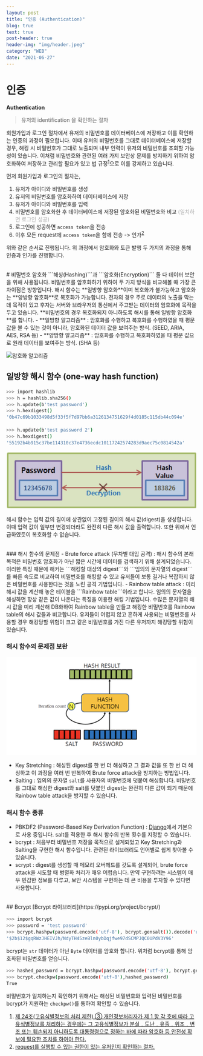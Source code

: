 ```yaml
---
layout: post
title: "인증 (Authentication)"
blog: true
text: true
post-header: true
header-img: "img/header.jpeg"
category: "WEB"
date: "2021-06-27"
---
```

# 인증 
<b class='post-subtitle'>Authentication</b>
> 유저의 identification 을 확인하는 절차

회원가입과 로그인 절차에서 유저의 비밀번호를 데이터베이스에 저장하고 이를 확인하는 인증의 과정이 필요합니다. 이때 유저의 비밀번호를 그대로 데이터베이스에 저장할 경우, 해킹 시 비밀번호가 그대로 노출되며 내부 인력이 유저의 비밀번호를 조회할 가능성이 있습니다. 이처럼 비밀번호와 관련된 여러 가지 보안상 문제를 방지하기 위하여 암호화하여 저장하고 관리할 필요가 있고 법 규정<sup id='fnref:1'><a href='#fn:1'>1</a></sup>으로 이를 강제하고 있습니다. 

먼저 회원가입과 로그인의 절차는,
1. 유저가 아이디와 비밀번호를 생성
2. 유저의 비밀번호를 암호화하여 데이터베이스에 저장
3. 유저가 아이디와 비밀번호를 입력
4. 비밀번호를 암호화한 후 데이터베이스에 저장된 암호화된 비밀번호와 비교 <l style='font-size:14px; color:#aaa'>(일치하면 로그인 성공)</l>
5. 로그인에 성공하면 ```access token```을 전송
6. 이후 모든 request에 ```access token```을 함께 전송 -> 인가<sup id='fnref:2'><a href='#fn:2'>2</a></sup>  

위와 같은 순서로 진행됩니다. 위 과정에서 암호화와 토큰 발행 두 가지의 과정을 통해 인증과 인가를 진행합니다. 

<br>
# 비밀번호 암호화 
```해싱(Hashing)```과 ```암호화(Encryption)``` 둘 다 데이터 보안을 위해 사용됩니다. 비밀번호를 암호화하기 위하여 두 가지 방식을 비교해볼 때 가장 큰 차이점은 방향입니다. 
해시 함수는 **일방향 암호화**이며 복호화가 불가능하고 암호화는 **양방향 암호화**로 복호화가 가능합니다. 전자의 경우 주로 데이터의 노출을 막는 데 목적이 있고 후자는 서버와 브라우저의 통신에서 주고받는 데이터의 암호화에 목적을 두고 있습니다. **비밀번호의 경우 복호화되지 아니하도록 해시를 통해 일방향 암호화**를 합니다. 
- **일방향 알고리즘** : 암호화를 수행하고 복호화를 수행하였을 때 평문 값을 볼 수 있는 것이 아니라, 암호화된 데이터 값을 보여주는 방식. (SEED, ARIA, AES, RSA 등)
- **양방향 알고리즘** : 암호화를 수행하고 복호화하였을 때 평문 값으로 원래 데이터를 보여주는 방식. (SHA 등)  

![암호화 알고리즘](https://user-images.githubusercontent.com/26542094/123530948-0f9e3180-d73b-11eb-9e25-7aad910bdc3b.png)
<br>
## 일방향 해시 함수 (one-way hash function)
```bash
>>> import hashlib
>>> h = hashlib.sha256()
>>> h.update(b'test password')
>>> h.hexdigest()
'0b47c69b1033498d5f33f5f7d97bb6a3126134751629f4d0185c115db44c094e'

>>> h.update(b'test password 2')
>>> h.hexdigest()
'55192b4b915c37be114310c37e4736ecdc10117242574283d9aec75c0814542a'
```
![해시 함수](img/hashing.png)

해시 함수는 입력 값의 길이에 상관없이 고정된 길이의 해시 값(digest)을 생성합니다. 이때 입력 값이 일부만 변경되더라도 완전히 다른 해시 값을 출력합니다. 또한 위에서 언급하였듯이 복호화할 수 없습니다. 

<br>
### 해시 함수의 문제점
- Brute force attack (무차별 대입 공격) : 해시 함수의 본래 목적은 비밀번호 암호화가 아닌 짧은 시간에 데이터를 검색하기 위해 설계되었습니다. 이러한 특징 때문에 해커는 ```해킹할 대상의 digest```와 ```임의의 문자열의 digest```를 빠른 속도로 비교하여 비밀번호를 해킹할 수 있고 유저들이 보통 길거나 복잡하지 않은 비밀번호를 사용한다는 것을 노린 공격 기법입니다.
- Rainbow table attack : 미리 해시 값을 계산해 놓은 테이블을 ```Rainbow table```이라고 합니다. 임의의 문자열을 해싱하면 항상 같은 값이 나온다는 특징을 이용한 해킹 기법입니다. 수많은 문자열의 해시 값을 미리 계산해 DB화하여 Rainbow table을 만들고 해킹한 비밀번호를 Rainbow table의 해시 값들과 비교합니다. 유저들이 어렵지 않고 흔하게 사용되는 비밀번호를 사용할 경우 해킹당할 위험이 크고 같은 비밀번호를 가진 다른 유저까지 해킹당할 위험이 있습니다.

### 해시 함수의 문제점 보완
![salting](img/salting.png)
- Key Stretching : 해싱된 digest를 한 번 더 해싱하고 그 결과 값을 또 한 번 더 해싱하고 이 과정을 여러 번 반복하여 Brute force attack을 방지하는 방법입니다. 
- Salting : 임의의 문자열 ```salt```를 사용자의 비밀번호에 덧붙여 해싱합니다. 비밀번호를 그대로 해싱한 digest와 salt를 덧붙인 digest는 완전히 다른 값이 되기 때문에 Rainbow table attack을 방지할 수 있습니다. 

### 해시 함수 종류
- PBKDF2 (Password-Based Key Derivation Function) : [Django](https://docs.djangoproject.com/en/2.2/topics/auth/passwords/)에서 기본으로 사용 중입니다. salt를 적용한 후 해시 함수의 반복 횟수를 지정할 수 있습니다.
- bcrypt : 처음부터 비밀번호 저장을 목적으로 설계되었고 Key Stretching과 Salting을 구현한 해시 함수입니다. 관련된 라이브러리도 언어별로 쉽게 찾아볼 수 있습니다. 
- scrypt : digest를 생성할 때 메모리 오버헤드를 갖도록 설계되어, brute force attack을 시도할 때 병렬화 처리가 매우 어렵습니다. 만약 구현하려는 시스템이 매우 민감한 정보를 다루고, 보안 시스템을 구현하는 데 큰 비용을 투자할 수 있다면 사용합니다.

<br>
## Bcrypt
[Bcrypt 라이브러리](https://pypi.org/project/bcrypt/)

```bash
>>> import bcrypt
>>> password = 'test password'
>>> bcrypt.hashpw(password.encode('utf-8'), bcrypt.gensalt()).decode('utf-8')
'$2b$12$gqRWzJHEIVJh/NdyTH45zeBln0ybDqjfwe97dSCMPJQC0UPdV3Y96'
```
bcrypt는 ```str``` 데이터가 아닌 ```Byte``` 데이터를 암호화 합니다. 위처럼 bcrypt를 통해 암호화된 비밀번호를 얻습니다.

```bash
>>> hashed_password = bcrypt.hashpw(password.encode('utf-8'), bcrypt.gensalt())
>>> bcrypt.checkpw(password.encode('utf-8'),hashed_password)
True
```
비밀번호가 일치하는지 확인하기 위해서는 해싱된 비밀번호와 입력된 비밀번호를 bcrypt가 지원하는 ```checkpw()```를 통하여 확인할 수 있습니다. 

<div class='footnotes'>
    <ol>
        <li id='fn:1'><a href='#fnref:1'>
            제 24조(고유식별정보의 처리 제한) ③ 개인정보처리자가 제 1 항 각 호에 따라 고유식별정보를 처리하는 경우에는 그 고유식별정보가 분실﹒도난﹒유출﹒위조﹒변조 또는 훼손되지 아니하도록 대통령령으로 정하는 바에 따라 암호화 등 안전성 확보에 필요한 조치를 하여야 한다.
        </a></li>
        <li id='fn:2'><a href='#fnref:2'>request를 실행할 수 있는 권한이 있는 유저인지 확인하는 절차.</a></li>
    </ol>
</div>
